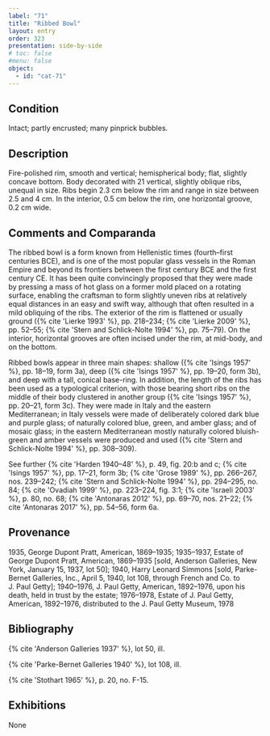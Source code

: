 ```yaml
---
label: "71"
title: "Ribbed Bowl"
layout: entry
order: 323
presentation: side-by-side
# toc: false
#menu: false 
object:
  - id: "cat-71"
---
```


## Condition

Intact; partly encrusted; many pinprick bubbles.

## Description

Fire-polished rim, smooth and vertical; hemispherical body; flat, slightly concave bottom. Body decorated with 21 vertical, slightly oblique ribs, unequal in size. Ribs begin 2.3 cm below the rim and range in size between 2.5 and 4 cm. In the interior, 0.5 cm below the rim, one horizontal groove, 0.2 cm wide.

## Comments and Comparanda

The ribbed bowl is a form known from Hellenistic times (fourth–first centuries BCE), and is one of the most popular glass vessels in the Roman Empire and beyond its frontiers between the first century BCE and the first century CE. It has been quite convincingly proposed that they were made by pressing a mass of hot glass on a former mold placed on a rotating surface, enabling the craftsman to form slightly uneven ribs at relatively equal distances in an easy and swift way, although that often resulted in a mild obliquing of the ribs. The exterior of the rim is flattened or usually ground ({% cite 'Lierke 1993' %}, pp. 218–234; {% cite 'Lierke 2009' %}, pp. 52–55; {% cite 'Stern and Schlick-Nolte 1994' %}, pp. 75–79). On the interior, horizontal grooves are often incised under the rim, at mid-body, and on the bottom.

Ribbed bowls appear in three main shapes: shallow ({% cite 'Isings 1957' %}, pp. 18–19, form 3a), deep ({% cite 'Isings 1957' %}, pp. 19–20, form 3b), and deep with a tall, conical base-ring. In addition, the length of the ribs has been used as a typological criterion, with those bearing short ribs on the middle of their body clustered in another group ({% cite 'Isings 1957' %}, pp. 20–21, form 3c). They were made in Italy and the eastern Mediterranean; in Italy vessels were made of deliberately colored dark blue and purple glass; of naturally colored blue, green, and amber glass; and of mosaic glass; in the eastern Mediterranean mostly naturally colored bluish-green and amber vessels were produced and used ({% cite 'Stern and Schlick-Nolte 1994' %}, pp. 308–309).

See further {% cite 'Harden 1940–48' %}, p. 49, fig. 20:b and c; {% cite 'Isings 1957' %}, pp. 17–21, form 3b; {% cite 'Grose 1989' %}, pp. 266–267, nos. 239–242; {% cite 'Stern and Schlick-Nolte 1994' %}, pp. 294–295, no. 84; {% cite 'Ovadiah 1999' %}, pp. 223–224, fig. 3:1; {% cite 'Israeli 2003' %}, p. 80, no. 68; {% cite 'Antonaras 2012' %}, pp. 69–70, nos. 21–22; {% cite 'Antonaras 2017' %}, pp. 54–56, form 6a.

## Provenance

1935, George Dupont Pratt, American, 1869–1935; 1935–1937, Estate of George Dupont Pratt, American, 1869–1935 [sold, Anderson Galleries, New York, January 15, 1937, lot 50]; 1940, Harry Leonard Simmons [sold, Parke-Bernet Galleries, Inc., April 5, 1940, lot 108, through French and Co. to J. Paul Getty]; 1940–1976, J. Paul Getty, American, 1892–1976, upon his death, held in trust by the estate; 1976–1978, Estate of J. Paul Getty, American, 1892–1976, distributed to the J. Paul Getty Museum, 1978

## Bibliography

{% cite 'Anderson Galleries 1937' %}, lot 50, ill.

{% cite 'Parke-Bernet Galleries 1940' %}, lot 108, ill.

{% cite 'Stothart 1965' %}, p. 20, no. F-15.

## Exhibitions

None
